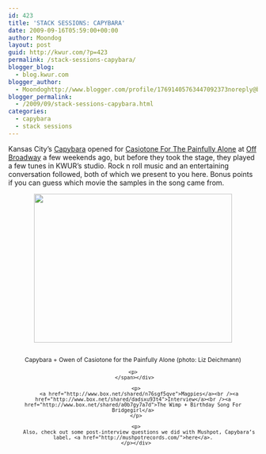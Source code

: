 ```yaml
---
id: 423
title: 'STACK SESSIONS: CAPYBARA'
date: 2009-09-16T05:59:00+00:00
author: Moondog
layout: post
guid: http://kwur.com/?p=423
permalink: /stack-sessions-capybara/
blogger_blog:
  - blog.kwur.com
blogger_author:
  - Moondoghttp://www.blogger.com/profile/17691405763447092373noreply@blogger.com
blogger_permalink:
  - /2009/09/stack-sessions-capybara.html
categories:
  - capybara
  - stack sessions
---
```

<div class="pf-content">
  <p>
    Kansas City’s <a href="http://www.myspace.com/heycapybara">Capybara</a> opened for <a href="http://www.cftpa.org/">Casiotone For The Painfully Alone</a> at <a href="http://offbroadwaystl.com/">Off Broadway</a> a few weekends ago, but before they took the stage, they played a few tunes in KWUR’s studio. Rock n roll music and an entertaining conversation followed, both of which we present to you here. Bonus points if you can guess which movie the samples in the song came from.
  </p>
  
  <div style="text-align: center;">
    <a onblur="try {parent.deselectBloggerImageGracefully();} catch(e) {}" href="http://www.kwur.com/blog/uploaded_images/capybara-and-casiotone-757853.jpg"><img style="margin: 0px auto 10px; display: block; text-align: center; cursor: pointer; width: 400px; height: 300px;" src="http://www.kwur.com/blog/uploaded_images/capybara-and-casiotone-756925.jpg" alt="" border="0" /></a><br /><span style="font-size:85%;">Capybara + Owen of Casiotone for the Painfully Alone (photo: Liz Deichmann)</p> 
    
    <p>
      </span></div> 
      
      <p>
        <a href="http://www.box.net/shared/n76sgf5qve">Magpies</a><br /><a href="http://www.box.net/shared/dadsxu93t4">Interview</a><br /><a href="http://www.box.net/shared/a0b7gy7a7d">The Wimp + Birthday Song For Bridgegirl</a>
      </p>
      
      <p>
        Also, check out some post-interview questions we did with Mushpot, Capybara’s label, <a href="http://mushpotrecords.com/">here</a>.
      </p></div>